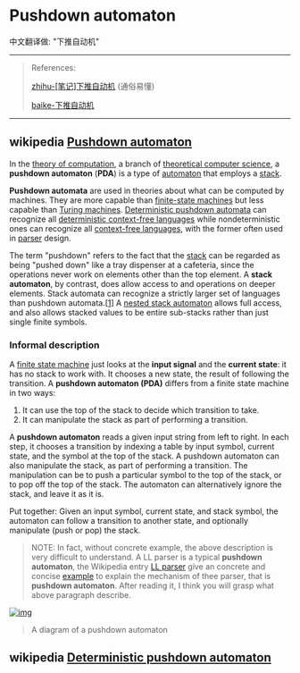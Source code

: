 # Pushdown automaton

中文翻译做: "下推自动机"

---

> References: 
>
> [zhihu-[笔记]下推自动机](https://zhuanlan.zhihu.com/p/669440520) (通俗易懂)
>
> [baike-下推自动机](https://baike.baidu.com/item/%E4%B8%8B%E6%8E%A8%E8%87%AA%E5%8A%A8%E6%9C%BA/10988477?fr=ge_ala) 

---



## wikipedia [Pushdown automaton](https://en.wikipedia.org/wiki/Pushdown_automaton)

In the [theory of computation](https://en.wikipedia.org/wiki/Theory_of_computation), a branch of [theoretical computer science](https://en.wikipedia.org/wiki/Theoretical_computer_science), a **pushdown automaton** (**PDA**) is a type of [automaton](https://en.wikipedia.org/wiki/Automata_theory) that employs a [stack](https://en.wikipedia.org/wiki/Stack_(data_structure)).

**Pushdown automata** are used in theories about what can be computed by machines. They are more capable than [finite-state machines](https://en.wikipedia.org/wiki/Finite-state_machine) but less capable than [Turing machines](https://en.wikipedia.org/wiki/Turing_machine). [Deterministic pushdown automata](https://en.wikipedia.org/wiki/Deterministic_pushdown_automata) can recognize all [deterministic context-free languages](https://en.wikipedia.org/wiki/Deterministic_context-free_language) while nondeterministic ones can recognize all [context-free languages](https://en.wikipedia.org/wiki/Context-free_language), with the former often used in [parser](https://en.wikipedia.org/wiki/Parser) design.

The term "pushdown" refers to the fact that the [stack](https://en.wikipedia.org/wiki/Stack_(abstract_data_type)) can be regarded as being "pushed down" like a tray dispenser at a cafeteria, since the operations never work on elements other than the top element. A **stack automaton**, by contrast, does allow access to and operations on deeper elements. Stack automata can recognize a strictly larger set of languages than pushdown automata.[[1\]](https://en.wikipedia.org/wiki/Pushdown_automaton#cite_note-Hopcroft.Ullman.1967-1) A [nested stack automaton](https://en.wikipedia.org/wiki/Nested_stack_automaton) allows full access, and also allows stacked values to be entire sub-stacks rather than just single finite symbols.

### Informal description

A [finite state machine](https://en.wikipedia.org/wiki/Finite_state_machine) just looks at the **input signal** and the **current state**: it has no stack to work with. It chooses a new state, the result of following the transition. A **pushdown automaton (PDA)** differs from a finite state machine in two ways:

1. It can use the top of the stack to decide which transition to take.
2. It can manipulate the stack as part of performing a transition.

A **pushdown automaton** reads a given input string from left to right. In each step, it chooses a transition by indexing a table by input symbol, current state, and the symbol at the top of the stack. A pushdown automaton can also manipulate the stack, as part of performing a transition. The manipulation can be to push a particular symbol to the top of the stack, or to pop off the top of the stack. The automaton can alternatively ignore the stack, and leave it as it is.

Put together: Given an input symbol, current state, and stack symbol, the automaton can follow a transition to another state, and optionally manipulate (push or pop) the stack.

> NOTE: In fact, without concrete example,  the above description is very difficult to understand. A LL parser is a typical **pushdown automaton**, the Wikipedia entry [LL parser](https://en.wikipedia.org/wiki/LL_parse) give an concrete and concise [example](https://en.wikipedia.org/wiki/LL_parser#Concrete_example) to explain the mechanism of thee parser, that is **pushdown automaton**. After reading it, I think you will grasp what above paragraph describe.



[![img](https://upload.wikimedia.org/wikipedia/commons/thumb/7/71/Pushdown-overview.svg/340px-Pushdown-overview.svg.png)](https://en.wikipedia.org/wiki/File:Pushdown-overview.svg)

> A diagram of a pushdown automaton



## wikipedia [Deterministic pushdown automaton](https://en.wikipedia.org/wiki/Deterministic_pushdown_automaton)

